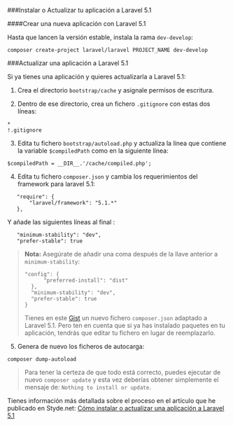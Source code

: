 ###Instalar o Actualizar tu aplicación a Laravel 5.1

####Crear una nueva aplicación con Laravel 5.1

Hasta que lancen la versión estable, instala la rama `dev-develop`:  

```
composer create-project laravel/laravel PROJECT_NAME dev-develop
```

###Actualizar una aplicación a Laravel 5.1

Si ya tienes una aplicación y quieres actualizarla a Laravel 5.1:

1. Crea el directorio `bootstrap/cache` y asignale permisos de escritura.

2. Dentro de ese directorio, crea un fichero `.gitignore` con estas dos líneas:

 ```
*
!.gitignore
```

3. Edita tu fichero `bootstrap/autoload.php` y actualiza la línea que contiene la variable `$compiledPath` como en la siguiente línea:

 ```
$compiledPath = __DIR__.'/cache/compiled.php';
```

4. Edita tu fichero `composer.json` y cambia los requerimientos del framework para laravel 5.1:
 ```
	"require": {
		"laravel/framework": "5.1.*"
	},
```

 Y añade las siguientes líneas al final :

 ```
	"minimum-stability": "dev",
	"prefer-stable": true
```

 >**Nota:** Asegúrate de añadir una coma después de la llave anterior a `minimum-stability`:   
>
>```	
>"config": {
>		"preferred-install": "dist"
>	},
>	"minimum-stability": "dev",
>	"prefer-stable": true
>}
>```
 > Tienes en este [Gist](https://gist.github.com/jatubio/e51415c59008cc2cc956) un nuevo fichero `composer.json` adaptado a Laravel 5.1. Pero ten en cuenta que si ya has instalado paquetes en tu aplicación, tendrás que editar tu fichero en lugar de reemplazarlo.

5. Genera de nuevo los ficheros de autocarga:

 ```
composer dump-autoload
```

 > Para tener la certeza de que todo está correcto, puedes ejecutar de nuevo `composer update` y esta vez deberías obtener simplemente el mensaje de: `Nothing to install or update`.

Tienes información más detallada sobre el proceso en el artículo que he publicado en Styde.net: [Cómo instalar o actualizar una aplicación a Laravel 5.1](https://styde.net/como-crear-o-actualizar-una-aplicacion-a-laravel-5-1/)